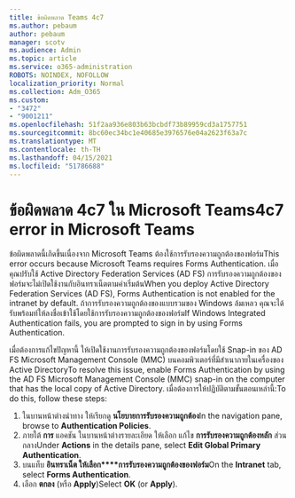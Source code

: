 ```yaml
---
title: ข้อผิดพลาด Teams 4c7
ms.author: pebaum
author: pebaum
manager: scotv
ms.audience: Admin
ms.topic: article
ms.service: o365-administration
ROBOTS: NOINDEX, NOFOLLOW
localization_priority: Normal
ms.collection: Adm_O365
ms.custom:
- "3472"
- "9001211"
ms.openlocfilehash: 51f2aa936e803b63bcbdf73b89959cd3a1757751
ms.sourcegitcommit: 8bc60ec34bc1e40685e3976576e04a2623f63a7c
ms.translationtype: MT
ms.contentlocale: th-TH
ms.lasthandoff: 04/15/2021
ms.locfileid: "51786688"
---
```

# <a name="4c7-error-in-microsoft-teams"></a><span data-ttu-id="5e1ce-102">ข้อผิดพลาด 4c7 ใน Microsoft Teams</span><span class="sxs-lookup"><span data-stu-id="5e1ce-102">4c7 error in Microsoft Teams</span></span>

<span data-ttu-id="5e1ce-103">ข้อผิดพลาดนี้เกิดขึ้นเนื่องจาก Microsoft Teams ต้องใช้การรับรองความถูกต้องของฟอร์ม</span><span class="sxs-lookup"><span data-stu-id="5e1ce-103">This error occurs because Microsoft Teams requires Forms Authentication.</span></span> <span data-ttu-id="5e1ce-104">เมื่อคุณปรับใช้ Active Directory Federation Services (AD FS) การรับรองความถูกต้องของฟอร์มจะไม่เปิดใช้งานกับอินทราเน็ตตามค่าเริ่มต้น</span><span class="sxs-lookup"><span data-stu-id="5e1ce-104">When you deploy Active Directory Federation Services (AD FS), Forms Authentication is not enabled for the intranet by default.</span></span> <span data-ttu-id="5e1ce-105">ถ้าการรับรองความถูกต้องของแบบรวมของ Windows ล้มเหลว คุณจะได้รับพร้อมท์ให้ลงชื่อเข้าใช้โดยใช้การรับรองความถูกต้องของฟอร์ม</span><span class="sxs-lookup"><span data-stu-id="5e1ce-105">If Windows Integrated Authentication fails, you are prompted to sign in by using Forms Authentication.</span></span>

<span data-ttu-id="5e1ce-106">เมื่อต้องการแก้ไขปัญหานี้ ให้เปิดใช้งานการรับรองความถูกต้องของฟอร์มโดยใช้ Snap-in ของ AD FS Microsoft Management Console (MMC) บนคอมพิวเตอร์ที่มีสําเนาภายในเครื่องของ Active Directory</span><span class="sxs-lookup"><span data-stu-id="5e1ce-106">To resolve this issue, enable Forms Authentication by using the AD FS Microsoft Management Console (MMC) snap-in on the computer that has the local copy of Active Directory.</span></span> <span data-ttu-id="5e1ce-107">เมื่อต้องการให้ปฏิบัติตามขั้นตอนเหล่านี้:</span><span class="sxs-lookup"><span data-stu-id="5e1ce-107">To do this, follow these steps:</span></span> 

1. <span data-ttu-id="5e1ce-108">ในบานหน้าต่างนําทาง ให้เรียกดู **นโยบายการรับรองความถูกต้อง**</span><span class="sxs-lookup"><span data-stu-id="5e1ce-108">In the navigation pane, browse to **Authentication Policies**.</span></span>
2. <span data-ttu-id="5e1ce-109">ภายใต้ **การ** แอคชัน ในบานหน้าต่างรายละเอียด ให้เลือก แก้ไข **การรับรองความถูกต้องหลัก** ส่วนกลาง</span><span class="sxs-lookup"><span data-stu-id="5e1ce-109">Under **Actions** in the details pane, select **Edit Global Primary Authentication**.</span></span>
3. <span data-ttu-id="5e1ce-110">บนแท็บ **อินทราเน็ต ให้เลือก\*\*\*\*การรับรองความถูกต้องของฟอร์ม**</span><span class="sxs-lookup"><span data-stu-id="5e1ce-110">On the **Intranet** tab, select **Forms Authentication**.</span></span>
4. <span data-ttu-id="5e1ce-111">เลือก **ตกลง** (หรือ **Apply**)</span><span class="sxs-lookup"><span data-stu-id="5e1ce-111">Select **OK** (or **Apply**).</span></span>
